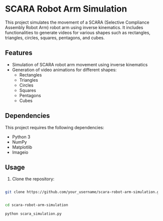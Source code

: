 # SCARA Robot Arm Simulation

This project simulates the movement of a SCARA (Selective Compliance Assembly Robot Arm) robot arm using inverse kinematics. It includes functionalities to generate videos for various shapes such as rectangles, triangles, circles, squares, pentagons, and cubes.

## Features

- Simulation of SCARA robot arm movement using inverse kinematics
- Generation of video animations for different shapes:
  - Rectangles
  - Triangles
  - Circles
  - Squares
  - Pentagons
  - Cubes

## Dependencies

This project requires the following dependencies:
- Python 3
- NumPy
- Matplotlib
- Imageio

## Usage

1. Clone the repository:

```bash

git clone https://github.com/your_username/scara-robot-arm-simulation.git


cd scara-robot-arm-simulation

python scara_simulation.py



